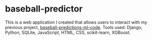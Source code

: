 # baseball-predictor
This is a web application I created that allows users to interact with my previous project, [baseball-predictions-ml-code](https://github.com/bryanyantx/baseball-predictions-ml-code). Tools used: Django, Python, SQLite, JavaScript, HTML, CSS, scikit-learn, XGBoost.
